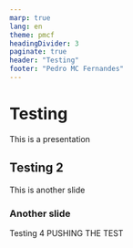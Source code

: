 ```yaml
---
marp: true
lang: en
theme: pmcf
headingDivider: 3
paginate: true
header: "Testing"
footer: "Pedro MC Fernandes"
---
```


# Testing

This is a presentation

## Testing 2

This is another slide

### Another slide

Testing 4
PUSHING THE TEST